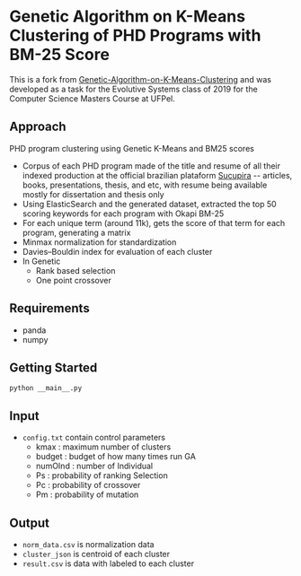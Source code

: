 # Genetic Algorithm on K-Means Clustering of PHD Programs with BM-25 Score

This is a fork from [Genetic-Algorithm-on-K-Means-Clustering](https://github.com/amirdeljouyi/Genetic-Algorithm-on-K-Means-Clustering) and was developed as a task for the Evolutive Systems class of 2019 for the Computer Science Masters Course at UFPel.

## Approach
PHD program clustering using Genetic K-Means and BM25 scores 
- Corpus of each PHD program made of the title and resume of all their indexed production at the official brazilian plataform [Sucupira](sucupira.capes.gov.br/) -- articles, books, presentations, thesis, and etc, with resume being available mostly for dissertation and thesis only
- Using ElasticSearch and the generated dataset, extracted the top 50 scoring keywords for each program with Okapi BM-25 
- For each unique term (around 11k), gets the score of that term for each program, generating a matrix
- Minmax normalization for standardization
- Davies–Bouldin index for evaluation of each cluster
- In Genetic
  * Rank based selection
  * One point crossover

## Requirements
- panda
- numpy

## Getting Started
```
python __main__.py
```

## Input
- ```config.txt``` contain control parameters
  * kmax : maximum number of clusters
  * budget : budget of how many times run GA
  * numOInd : number of Individual
  * Ps : probability of ranking Selection
  * Pc : probability of crossover
  * Pm : probability of mutation

## Output
- ```norm_data.csv``` is normalization data
- ```cluster_json``` is centroid of each cluster
- ```result.csv``` is data with labeled to each cluster
